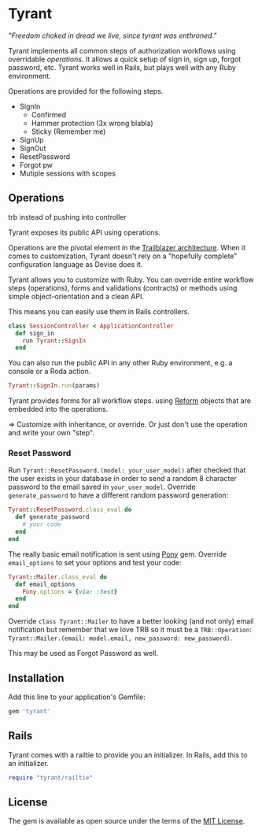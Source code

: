 # Tyrant

_"Freedom choked in dread we live, since tyrant was enthroned."_

Tyrant implements all common steps of authorization workflows using overridable _operations_. It allows a quick setup of sign in, sign up, forgot password, etc. Tyrant works well in Rails, but plays well with any Ruby environment.

Operations are provided for the following steps.

* SignIn
  * Confirmed
  * Hammer protection (3x wrong blabla)
  * Sticky (Remember me)
* SignUp
* SignOut
* ResetPassword
* Forgot pw
* Mutiple sessions with scopes


## Operations

trb instead of pushing into controller


Tyrant exposes its public API using operations.

Operations are the pivotal element in the [Trailblazer architecture](https://github.com/apotonick/trailblazer). When it comes to customization, Tyrant doesn't rely on a "hopefully complete" configuration language as Devise does it.

Tyrant allows you to customize with Ruby. You can override entire workflow steps (operations), forms and validations (contracts) or methods using simple object-orientation and a clean API.


This means you can easily use them in Rails controllers.

```ruby
class SessionController < ApplicationController
  def sign_in
    run Tyrant::SignIn
  end
```

You can also run the public API in any other Ruby environment, e.g. a console or a Roda action.

```ruby
Tyrant::SignIn.run(params)
```

Tyrant provides forms for all workflow steps. using [Reform](https://github.com/apotonick/reform) objects that are embedded into the operations.


=> Customize with inheritance, or override. Or just don't use the operation and write your own "step".

### Reset Password

Run `Tyrant::ResetPassword.(model: your_user_model)` after checked that the user exists in your database in order to send a random 8 character password to the email saved in `your_user_model`.
Override `generate_password` to have a different random password generation:
```ruby
Tyrant::ResetPassword.class_eval do 
  def generate_password
    # your code
  end
end
```

The really basic email notification is sent using [Pony](https://github.com/benprew/pony) gem.
Override `email_options` to set your options and test your code:
```ruby
Tyrant::Mailer.class_eval do 
  def email_options
    Pony.options = {via: :test}
  end  
end
```

Override `class Tyrant::Mailer` to have a better looking (and not only) email notification but remember that we love TRB so it must be a `TRB::Operation`: `Tyrant::Mailer.(email: model.email, new_password: new_password)`. 

This may be used as Forgot Password as well.

## Installation

Add this line to your application's Gemfile:

```ruby
gem 'tyrant'
```

## Rails

Tyrant comes with a railtie to provide you an initializer. In Rails, add this to an initializer.

```ruby
require "tyrant/railtie"
```


## License

The gem is available as open source under the terms of the [MIT License](http://opensource.org/licenses/MIT).

